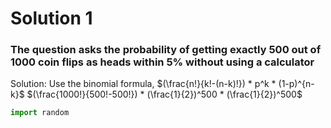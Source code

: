 # Solution 1
### The question asks the probability of getting exactly 500 out of 1000 coin flips as heads within 5% without using a calculator
Solution:
Use the binomial formula, $(\frac{n!}{k!-(n-k)!}) * p^k * (1-p)^{n-k}$
$(\frac{1000!}{500!-500!}) * (\frac{1}{2})^500 * (\frac{1}{2})^500$

```python
import random
```
